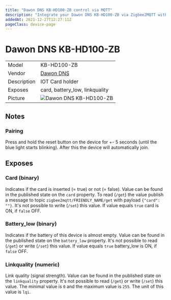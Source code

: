 ```yaml
---
title: "Dawon DNS KB-HD100-ZB control via MQTT"
description: "Integrate your Dawon DNS KB-HD100-ZB via Zigbee2MQTT with whatever smart home infrastructure you are using without the vendor's bridge or gateway."
addedAt: 2021-12-27T12:27:11Z
pageClass: device-page
---
```


<!-- !!!! -->
<!-- ATTENTION: This file is auto-generated through docgen! -->
<!-- You can only edit the "Notes"-Section between the two comment lines "Notes BEGIN" and "Notes END". -->
<!-- Do not use h1 or h2 heading within "## Notes"-Section. -->
<!-- !!!! -->

# Dawon DNS KB-HD100-ZB

|     |     |
|-----|-----|
| Model | KB-HD100-ZB  |
| Vendor  | [Dawon DNS](/supported-devices/#v=Dawon%20DNS)  |
| Description | IOT Card holder |
| Exposes | card, battery_low, linkquality |
| Picture | ![Dawon DNS KB-HD100-ZB](https://www.zigbee2mqtt.io/images/devices/KB-HD100-ZB.jpg) |


<!-- Notes BEGIN: You can edit here. Add "## Notes" headline if not already present. -->
## Notes


### Pairing
Press and hold the reset button on the device for +- 5 seconds (until the blue light starts blinking).
After this the device will automatically join.
<!-- Notes END: Do not edit below this line -->



## Exposes

### Card (binary)
Indicates if the card is inserted (= true) or not (= false).
Value can be found in the published state on the `card` property.
To read (`/get`) the value publish a message to topic `zigbee2mqtt/FRIENDLY_NAME/get` with payload `{"card": ""}`.
It's not possible to write (`/set`) this value.
If value equals `true` card is ON, if `false` OFF.

### Battery_low (binary)
Indicates if the battery of this device is almost empty.
Value can be found in the published state on the `battery_low` property.
It's not possible to read (`/get`) or write (`/set`) this value.
If value equals `true` battery_low is ON, if `false` OFF.

### Linkquality (numeric)
Link quality (signal strength).
Value can be found in the published state on the `linkquality` property.
It's not possible to read (`/get`) or write (`/set`) this value.
The minimal value is `0` and the maximum value is `255`.
The unit of this value is `lqi`.

